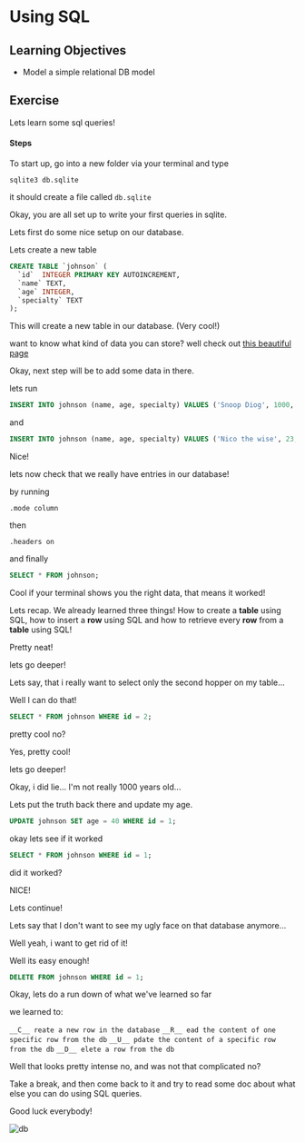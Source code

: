 # Using SQL

## Learning Objectives

- Model a simple relational DB model

## Exercise

Lets learn some sql queries!

#### Steps

To start up, go into a new folder via your terminal and type

```
sqlite3 db.sqlite
```

it should create a file called `db.sqlite`

Okay, you are all set up to write your first queries in sqlite.

Lets first do some nice setup on our database.

Lets create a new table

```sql
CREATE TABLE `johnson` (
  `id`  INTEGER PRIMARY KEY AUTOINCREMENT,
  `name` TEXT,
  `age` INTEGER,
  `specialty` TEXT
);
```

This will create a new table in our database. (Very cool!)

want to know what kind of data you can store?
well check out [this beautiful page](https://www.w3schools.com/sql/sql_datatypes.asp)

Okay, next step will be to add some data in there.

lets run

```sql
INSERT INTO johnson (name, age, specialty) VALUES ('Snoop Diog', 1000, "I know some javascript");
```

and

```sql
INSERT INTO johnson (name, age, specialty) VALUES ('Nico the wise', 23, "Stock market, rumba and security");
```

Nice!

lets now check that we really have entries in our database!

by running

```
.mode column
```

then

```
.headers on
```

and finally

```sql
SELECT * FROM johnson;
```

Cool if your terminal shows you the right data, that means it worked!

Lets recap. We already learned three things! How to create a **table** using SQL, how to insert a **row**
using SQL and how to retrieve every **row** from a **table** using SQL!

Pretty neat!

lets go deeper!

Lets say, that i really want to select only the second hopper on my table...

Well I can do that!

```sql
SELECT * FROM johnson WHERE id = 2;
```

pretty cool no?

Yes, pretty cool!

lets go deeper!

Okay, i did lie... I'm not really 1000 years old...

Lets put the truth back there and update my age.

```sql
UPDATE johnson SET age = 40 WHERE id = 1;

```

okay lets see if it worked

```sql
SELECT * FROM johnson WHERE id = 1;
```

did it worked?

NICE!

Lets continue!

Lets say that I don't want to see my ugly face on that database anymore...

Well yeah, i want to get rid of it!

Well its easy enough!

```sql
DELETE FROM johnson WHERE id = 1;
```

Okay, lets do a run down of what we've learned so far

we learned to:

`__C__ reate a new row in the database`
`__R__ ead the content of one specific row from the db`
`__U__ pdate the content of a specific row from the db`
`__D__ elete a row from the db`

Well that looks pretty intense no, and was not that complicated no?

Take a break, and then come back to it and try to read some doc about what else you can do using SQL queries.

Good luck everybody!

![db](https://media.giphy.com/media/110dhxfJebYOTm/giphy.gif)
